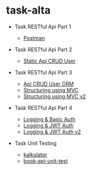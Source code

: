 # task-alta

* Task RESTful Api Part 1
  * [Postman](https://github.com/tegarap/task-alta/tree/main/StaticCRUD/postman_collect)

* Task RESTful Api Part 2
  * [Static Api CRUD User](https://github.com/tegarap/task-alta/tree/main/StaticCRUD)

* Task RESTful Api Part 3
  * [Api CRUD User ORM](https://github.com/tegarap/task-alta/tree/main/CRUDDatabase)
  * [Structuring using MVC](https://github.com/tegarap/task-alta/tree/main/book-api-mvc)
  * [Structuring using MVC v2](https://github.com/tegarap/task-alta/tree/main/book-api-new-structure-coba)


* Task RESTful Api Part 4
  * [Logging & Basic Auth](https://github.com/tegarap/task-alta/tree/main/book-api-mvc-basic-auth)
  * [Logging & JWT Auth](https://github.com/tegarap/task-alta/tree/main/book-api-mvc-jwt)
  * [Logging & JWT Auth v2](https://github.com/tegarap/task-alta/tree/main/bookstore-api)

* Task Unit Testing
  * [kalkulator](https://github.com/tegarap/task-alta/tree/main/kalkulator)
  * [book-api-unit-test](https://github.com/tegarap/task-alta/tree/main/book-api-with-unit-test)
